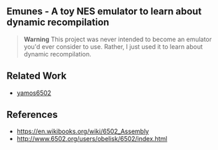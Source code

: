 ## Emunes - A toy NES emulator to learn about dynamic recompilation

> **Warning**
> This project was never intended to become an emulator you'd ever consider to use. Rather, I just used it to learn about dynamic recompilation.

## Related Work

- [yamos6502](https://github.com/kromych/yamos6502)

## References

- https://en.wikibooks.org/wiki/6502_Assembly
- http://www.6502.org/users/obelisk/6502/index.html
